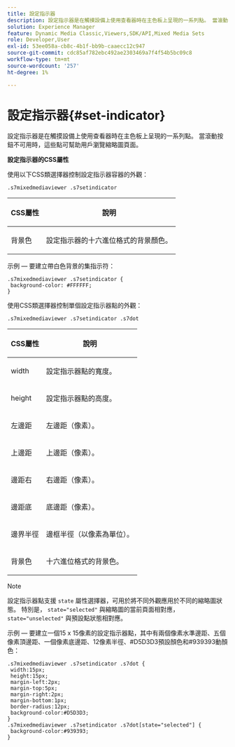 ```yaml
---
title: 設定指示器
description: 設定指示器是在觸摸設備上使用查看器時在主色板上呈現的一系列點。 當滾動按鈕不可用時，這些點可幫助用戶瀏覽縮略圖頁面。
solution: Experience Manager
feature: Dynamic Media Classic,Viewers,SDK/API,Mixed Media Sets
role: Developer,User
exl-id: 53ee058a-cb8c-4b1f-bb9b-caaecc12c947
source-git-commit: cdc85af782ebc492ae2303469a7f4f54b5bc09c8
workflow-type: tm+mt
source-wordcount: '257'
ht-degree: 1%

---
```


# 設定指示器{#set-indicator}

設定指示器是在觸摸設備上使用查看器時在主色板上呈現的一系列點。 當滾動按鈕不可用時，這些點可幫助用戶瀏覽縮略圖頁面。

<!--<a id="section_061E550C1C1D4DB2BD663A898895B38C"></a>-->

**設定指示器的CSS屬性**

使用以下CSS類選擇器控制設定指示器容器的外觀：

```
.s7mixedmediaviewer .s7setindicator
```

<table id="table_94EE3F5BBE4547C0B4943471CEE7EDE4"> 
 <thead> 
  <tr> 
   <th colname="col1" class="entry"> <p> CSS屬性 </p> </th> 
   <th colname="col2" class="entry"> <p>說明 </p> </th> 
  </tr> 
 </thead>
 <tbody> 
  <tr> 
   <td colname="col1"> <p> <span class="codeph"> 背景色 </span> </p> </td> 
   <td colname="col2"> <p>設定指示器的十六進位格式的背景顏色。 </p> </td> 
  </tr> 
 </tbody> 
</table>

示例 — 要建立帶白色背景的集指示符：

```
.s7mixedmediaviewer .s7setindicator { 
 background-color: #FFFFFF; 
}
```

使用CSS類選擇器控制單個設定指示器點的外觀：

`.s7mixedmediaviewer .s7setindicator .s7dot`

<table id="table_09B6E232FB94417392D101A7A653BE54"> 
 <thead> 
  <tr> 
   <th colname="col1" class="entry"> <p> CSS屬性 </p> </th> 
   <th colname="col2" class="entry"> <p>說明 </p> </th> 
  </tr> 
 </thead>
 <tbody> 
  <tr> 
   <td colname="col1"> <p> <span class="codeph"> width </span> </p> </td> 
   <td colname="col2"> <p>設定指示器點的寬度。 </p> </td> 
  </tr> 
  <tr> 
   <td colname="col1"> <p> <span class="codeph"> height </span> </p> </td> 
   <td colname="col2"> <p>設定指示器點的高度。 </p> </td> 
  </tr> 
  <tr> 
   <td colname="col1"> <p> <span class="codeph"> 左邊距 </span> </p> </td> 
   <td colname="col2"> <p>左邊距（像素）。 </p> </td> 
  </tr> 
  <tr> 
   <td colname="col1"> <p> <span class="codeph"> 上邊距 </span> </p> </td> 
   <td colname="col2"> <p>上邊距（像素）。 </p> </td> 
  </tr> 
  <tr> 
   <td colname="col1"> <p> <span class="codeph"> 邊距右 </span> </p> </td> 
   <td colname="col2"> <p>右邊距（像素）。 </p> </td> 
  </tr> 
  <tr> 
   <td colname="col1"> <p> <span class="codeph"> 邊距底 </span> </p> </td> 
   <td colname="col2"> <p>底邊距（像素）。 </p> </td> 
  </tr> 
  <tr> 
   <td colname="col1"> <p> <span class="codeph"> 邊界半徑 </span> </p> </td> 
   <td colname="col2"> <p>邊框半徑（以像素為單位）。 </p> </td> 
  </tr> 
  <tr> 
   <td colname="col1"> <p> <span class="codeph"> 背景色 </span> </p> </td> 
   <td colname="col2"> <p>十六進位格式的背景色。 </p> </td> 
  </tr> 
 </tbody> 
</table>

>[!NOTE]
>
>設定指示器點支援 `state` 屬性選擇器，可用於將不同外觀應用於不同的縮略圖狀態。 特別是， `state="selected"` 與縮略圖的當前頁面相對應， `state="unselected"` 與預設點狀態相對應。

示例 — 要建立一個15 x 15像素的設定指示器點，其中有兩個像素水準邊距、五個像素頂邊距、一個像素底邊距、12像素半徑、#D5D3D3預設顏色和#939393動顏色：

```
.s7mixedmediaviewer .s7setindicator .s7dot { 
 width:15px; 
 height:15px; 
 margin-left:2px; 
 margin-top:5px; 
 margin-right:2px; 
 margin-bottom:1px; 
 border-radius:12px; 
 background-color:#D5D3D3;  
} 
.s7mixedmediaviewer .s7setindicator .s7dot[state="selected"] { 
 background-color:#939393;  
}
```
